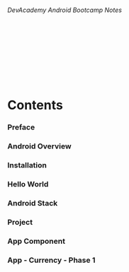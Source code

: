 
###### DevAcademy Android Bootcamp Notes

<br/>
<br/>
<br/>
<br/>
<br/>
<br/>
<br/>

# Contents

### Preface
### Android Overview
### Installation
### Hello World
### Android Stack
### Project
### App Component
### App - Currency - Phase 1

